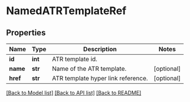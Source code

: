 # NamedATRTemplateRef

## Properties
Name | Type | Description | Notes
------------ | ------------- | ------------- | -------------
**id** | **int** | ATR template id. | 
**name** | **str** | Name of the ATR template. | [optional] 
**href** | **str** | ATR template hyper link reference. | [optional] 

[[Back to Model list]](../README.md#documentation-for-models) [[Back to API list]](../README.md#documentation-for-api-endpoints) [[Back to README]](../README.md)

